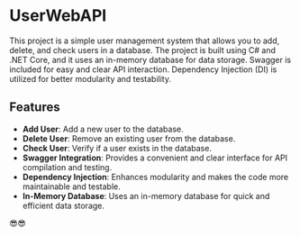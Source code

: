 # UserWebAPI

This project is a simple user management system that allows you to add, delete, and check users in a database. The project is built using C# and .NET Core, and it uses an in-memory database for data storage. Swagger is included for easy and clear API interaction. Dependency Injection (DI) is utilized for better modularity and testability.

## Features

- **Add User**: Add a new user to the database.
- **Delete User**: Remove an existing user from the database.
- **Check User**: Verify if a user exists in the database.
- **Swagger Integration**: Provides a convenient and clear interface for API compilation and testing.
- **Dependency Injection**: Enhances modularity and makes the code more maintainable and testable.
- **In-Memory Database**: Uses an in-memory database for quick and efficient data storage.


😎😎

